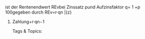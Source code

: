ist der Rentenendwert REvbei Zinssatz pund Aufzinsfaktor q= 1 +p
100gegeben durch
REv=r·qn
|{z}
1. Zahlung+r·qn−1

   Tags & Topics:
   